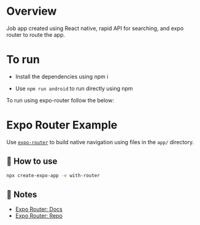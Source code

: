# Overview

Job app created using React native, rapid API for searching, and expo router to route the app.

# To run 

- Install the dependencies using npm i 

- Use `npm run android` to run directly using npm


To run using expo-router follow the below:
# Expo Router Example

Use [`expo-router`](https://expo.github.io/router) to build native navigation using files in the `app/` directory.

## 🚀 How to use

```sh
npx create-expo-app -e with-router
```

## 📝 Notes

- [Expo Router: Docs](https://expo.github.io/router)
- [Expo Router: Repo](https://github.com/expo/router)
